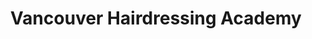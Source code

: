 ---
title: "Vancouver Hairdressing Academy"
url: /surrey/vancouver-hairdressing-academy/
shop: hairdresser
---